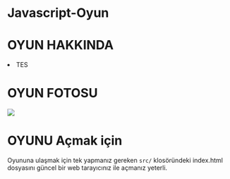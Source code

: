 # Javascript-Oyun

# OYUN HAKKINDA
<li>TES</li>

# OYUN FOTOSU
<img src="resimler/wal.jpg">



# OYUNU Açmak için

Oyununa ulaşmak için tek yapmanız gereken `src/` klosöründeki index.html dosyasını güncel bir web tarayıcınız ile açmanız yeterli.
